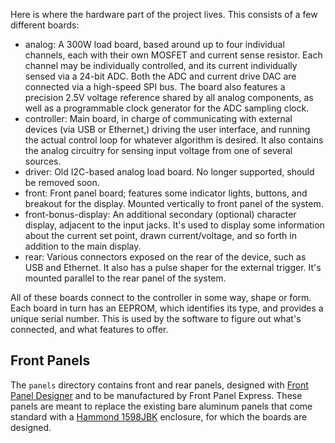 Here is where the hardware part of the project lives. This consists of a few different boards:

- analog: A 300W load board, based around up to four individual channels, each with their own MOSFET and current sense resistor. Each channel may be individually controlled, and its current individually sensed via a 24-bit ADC. Both the ADC and current drive DAC are connected via a high-speed SPI bus. The board also features a precision 2.5V voltage reference shared by all analog components, as well as a programmable clock generator for the ADC sampling clock.
- controller: Main board, in charge of communicating with external devices (via USB or Ethernet,) driving the user interface, and running the actual control loop for whatever algorithm is desired. It also contains the analog circuitry for sensing input voltage from one of several sources.
- driver: Old I2C-based analog load board. No longer supported, should be removed soon.
- front: Front panel board; features some indicator lights, buttons, and breakout for the display. Mounted vertically to front panel of the system.
- front-bonus-display: An additional secondary (optional) character display, adjacent to the input jacks. It's used to display some information about the current set point, drawn current/voltage, and so forth in addition to the main display.
- rear: Various connectors exposed on the rear of the device, such as USB and Ethernet. It also has a pulse shaper for the external trigger. It's mounted parallel to the rear panel of the system.

All of these boards connect to the controller in some way, shape or form. Each board in turn has an EEPROM, which identifies its type, and provides a unique serial number. This is used by the software to figure out what's connected, and what features to offer.

## Front Panels
The `panels` directory contains front and rear panels, designed with [Front Panel Designer](https://www.frontpanelexpress.com/front-panel-designer) and to be manufactured by Front Panel Express. These panels are meant to replace the existing bare aluminum panels that come standard with a [Hammond 1598JBK](https://www.hammfg.com/part/1598JBK) enclosure, for which the boards are designed.
